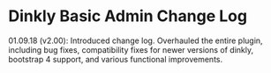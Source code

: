 Dinkly Basic Admin Change Log
=============================

01.09.18 (v2.00): Introduced change log. Overhauled the entire plugin, including bug fixes, compatibility fixes for newer versions of dinkly, bootstrap 4 support, and various functional improvements.